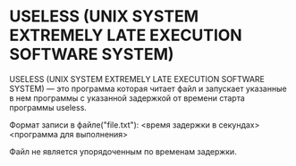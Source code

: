 # USELESS (UNIX SYSTEM EXTREMELY LATE EXECUTION SOFTWARE SYSTEM)
USELESS (UNIX SYSTEM EXTREMELY LATE EXECUTION SOFTWARE SYSTEM) — это программа которая читает файл и 
запускает указанные в нем программы с указанной задержкой от времени старта программы useless. 

Формат записи в файле("file.txt"):
<время задержки в секундах> <программа для выполнения>

Файл не является упорядоченным по временам задержки.
